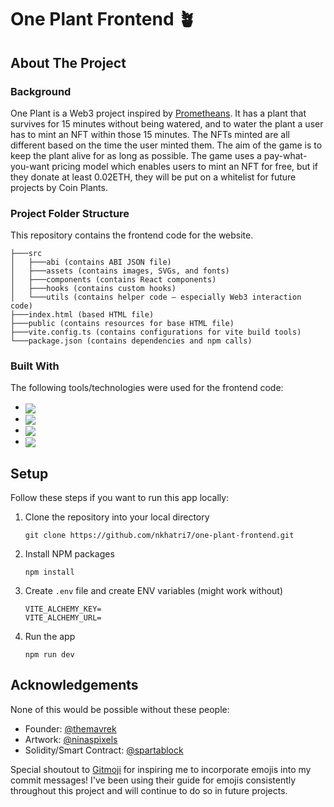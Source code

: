 # One Plant Frontend 🪴

## About The Project

### Background
One Plant is a Web3 project inspired by [Prometheans](https://prometheans.xyz/). It has a plant that survives for 15 minutes without being watered, and to water the plant a user has to mint an NFT within those 15 minutes. The NFTs minted are all different based on the time the user minted them. The aim of the game is to keep the plant alive for as long as possible. The game uses a pay-what-you-want pricing model which enables users to mint an NFT for free, but if they donate at least 0.02ETH, they will be put on a whitelist for future projects by Coin Plants.

### Project Folder Structure
This repository contains the frontend code for the website.
```
├───src
│   ├───abi (contains ABI JSON file)
│   ├───assets (contains images, SVGs, and fonts)
│   ├───components (contains React components)
│   ├───hooks (contains custom hooks)
│   └───utils (contains helper code – especially Web3 interaction code)
├───index.html (based HTML file)
├───public (contains resources for base HTML file)
├───vite.config.ts (contains configurations for vite build tools)
└───package.json (contains dependencies and npm calls)
```

### Built With
The following tools/technologies were used for the frontend code:

- [<img src="https://img.shields.io/badge/Vite-B73BFE?style=for-the-badge&logo=vite&logoColor=FFD62E" align="center">](https://vitejs.dev/)
- [<img src="https://img.shields.io/badge/React-20232A?style=for-the-badge&logo=react&logoColor=61DAFB" align="center">](https://reactjs.org/)
- [<img src="https://img.shields.io/badge/TypeScript-007ACC?style=for-the-badge&logo=typescript&logoColor=white" align="center">](https://www.typescriptlang.org/)
- [<img src="https://img.shields.io/badge/web3.js-F16822?style=for-the-badge&logo=web3.js&logoColor=white" align="center">](https://web3js.readthedocs.io/en/v1.8.2/)

## Setup
Follow these steps if you want to run this app locally:

1. Clone the repository into your local directory
    ```
    git clone https://github.com/nkhatri7/one-plant-frontend.git
    ```
2. Install NPM packages
    ```
    npm install
    ```
3. Create `.env` file and create ENV variables (might work without)
    ```
    VITE_ALCHEMY_KEY=
    VITE_ALCHEMY_URL=
    ```
4. Run the app
    ```
    npm run dev
    ```

## Acknowledgements
None of this would be possible without these people:

- Founder: [@themavrek](https://twitter.com/themavrek)
- Artwork: [@ninaspixels](https://twitter.com/ninaspixels)
- Solidity/Smart Contract: [@spartablock](https://twitter.com/spartablock)

Special shoutout to [Gitmoji](https://gitmoji.dev/) for inspiring me to incorporate emojis into my commit messages! I've been using their guide for emojis consistently throughout this project and will continue to do so in future projects.